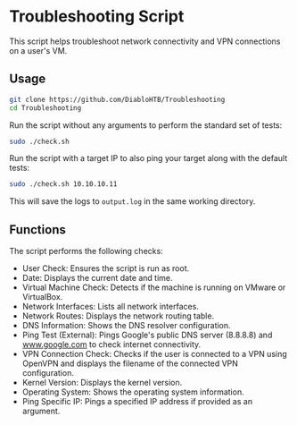 # Troubleshooting Script

This script helps troubleshoot network connectivity and VPN connections on a user's VM.

## Usage

```sh
git clone https://github.com/DiabloHTB/Troubleshooting
cd Troubleshooting
```

Run the script without any arguments to perform the standard set of tests:
```sh
sudo ./check.sh 
```


Run the script with a target IP to also ping your target along with the default tests:
```sh
sudo ./check.sh 10.10.10.11
```

This will save the logs to `output.log` in the same working directory.

## Functions

The script performs the following checks:
- User Check: Ensures the script is run as root.
- Date: Displays the current date and time.
- Virtual Machine Check: Detects if the machine is running on VMware or VirtualBox.
- Network Interfaces: Lists all network interfaces.
- Network Routes: Displays the network routing table.
- DNS Information: Shows the DNS resolver configuration.
- Ping Test (External): Pings Google's public DNS server (8.8.8.8) and www.google.com to check internet connectivity.
- VPN Connection Check: Checks if the user is connected to a VPN using OpenVPN and displays the filename of the connected VPN configuration.
- Kernel Version: Displays the kernel version.
- Operating System: Shows the operating system information.
- Ping Specific IP: Pings a specified IP address if provided as an argument.
